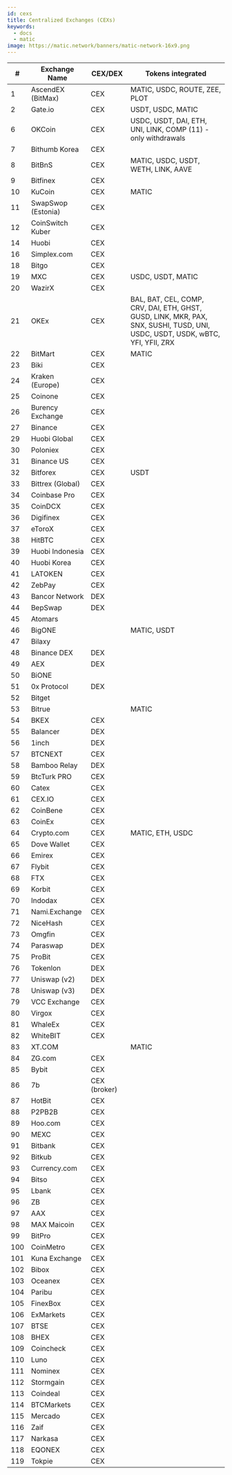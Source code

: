 ```yaml
---
id: cexs
title: Centralized Exchanges (CEXs)
keywords:
  - docs
  - matic
image: https://matic.network/banners/matic-network-16x9.png 
---
```


| # |Exchange Name       |CEX/DEX     |Tokens integrated                                                                                                            |
|---|--------------------|------------|-----------------------------------------------------------------------------------------------------------------------------|
|1  |AscendEX (BitMax)   |CEX         |MATIC, USDC, ROUTE, ZEE, PLOT                                                                                                |
|2  |Gate.io             |CEX         |USDT, USDC, MATIC                                                                                                            |                                                                                                                    |
|6  |OKCoin              |CEX         |USDC, USDT, DAI, ETH, UNI, LINK, COMP (11) - only withdrawals                                                                |
|7  |Bithumb Korea       |CEX         |                                                                                                        |
|8  |BitBnS              |CEX         |MATIC, USDC, USDT, WETH, LINK, AAVE                                                                                          |
|9  |Bitfinex            |CEX         |                                                                                                                             |
|10 |KuCoin              |CEX         |MATIC                                                                                                                       |
|11 |SwapSwop (Estonia)  |CEX         |                                                                                                                             |
|12 |CoinSwitch Kuber    |CEX         |                                                                                                                             |                                                                                                                   |
|14 |Huobi               |CEX         |                                                                                                                             |                                                                                                               |
|16 |Simplex.com         |CEX         |                                                                                                                             |                                                                                                |
|18 |Bitgo               |CEX         |                                                                                                                             |
|19 |MXC                 |CEX         |USDC, USDT, MATIC                                                                                                       |
|20 |WazirX              |CEX         |                                                                                                                             |
|21 |OKEx                |CEX         |BAL, BAT, CEL, COMP, CRV, DAI, ETH, GHST, GUSD, LINK, MKR, PAX, SNX, SUSHI, TUSD, UNI, USDC, USDT, USDK, wBTC, YFI, YFII, ZRX|
|22 |BitMart             |CEX         |MATIC                                                                                                                        |
|23 |Biki                |CEX         |                                                                                                                             |
|24 |Kraken (Europe)     |CEX         |                                                                                                                             |
|25 |Coinone             |CEX         |                                                                                                                             |
|26 |Burency Exchange    |CEX         |                                                                                                                             |
|27 |Binance             |CEX         |                                                                                                                             |                                                                                                                   |
|29 |Huobi Global        |CEX         |                                                                                                                             |
|30 |Poloniex            |CEX         |                                                                                                                             |
|31 |Binance US          |CEX         |                                                                                                                             |
|32 |Bitforex            |CEX         |USDT                                                                                                                         |
|33 |Bittrex (Global)    |CEX         |                                                                                                                    |
|34 |Coinbase Pro        |CEX         |                                                                                                                             |
|35 |CoinDCX             |CEX         |                                                                                                                             |
|36 |Digifinex           |CEX         |                                                                                                                             |
|37 |eToroX              |CEX         |                                                                                                                             |
|38 |HitBTC              |CEX         |                                     |
|39 |Huobi Indonesia     |CEX         |                                                                                                                             |
|40 |Huobi Korea         |CEX         |                                                                                                                             |
|41 |LATOKEN             |CEX         |                                                                                                                             |
|42 |ZebPay              |CEX         |                                                                                                                             |
|43 |Bancor Network      |DEX         |                                                                                                                             |
|44 |BepSwap             |DEX         |                                                                                                                             |
|45 |Atomars             |            |                                                                                                                             |
|46 |BigONE              |            |MATIC, USDT                                                                                                                  |
|47 |Bilaxy              |            |                                                                                                                             |
|48 |Binance DEX         |DEX         |                                                                                                                             |
|49 |AEX                 |DEX         |                                                                                                                             |
|50 |BiONE               |            |                                                                                                                             |
|51 |0x Protocol         |DEX         |                                                                                                                             |
|52 |Bitget              |            |                                                                                                                             |
|53 |Bitrue              |            |MATIC                                                                                                                        |
|54 |BKEX                |CEX         |                                                                                                                             |
|55 |Balancer            |DEX         |                                                                                                                             |
|56 |1inch               |DEX         |                                                                                                                             |
|57 |BTCNEXT             |CEX         |                                                                                                                             |
|58 |Bamboo Relay        |DEX         |                                                                                                                             |
|59 |BtcTurk PRO         |CEX         |                                                                                                                             |
|60 |Catex               |CEX         |                                                                                                                             |
|61 |CEX.IO              |CEX         |                                                                                                                             |
|62 |CoinBene            |CEX         |                                                                                                                             |
|63 |CoinEx              |CEX         |                                                                                                                             |
|64 |Crypto.com          |CEX         |MATIC, ETH, USDC                                                                                                             |
|65 |Dove Wallet         |CEX         |                                                                                                                             |
|66 |Emirex              |CEX         |                                                                                                                             |
|67 |Flybit              |CEX         |                                                                                                                             |
|68 |FTX                 |CEX         |                                                                                                                             |
|69 |Korbit              |CEX         |                                                                                                                             |
|70 |Indodax             |CEX         |                                                                                                                             |
|71 |Nami.Exchange       |CEX         |                                                                                                                             |
|72 |NiceHash            |CEX         |                                                                                                                             |
|73 |Omgfin              |CEX         |                                                                                                                             |
|74 |Paraswap            |DEX         |                                                                                                                             |
|75 |ProBit              |CEX         |                                                                                                                             |
|76 |Tokenlon            |DEX         |                                                                                                                             |
|77 |Uniswap (v2)        |DEX         |                                                                                                                             |
|78 |Uniswap (v3)        |DEX         |                                                                                                                             |
|79 |VCC Exchange        |CEX         |                                                                                                                             |
|80 |Virgox              |CEX         |                                                                                                                             |
|81 |WhaleEx             |CEX         |                                                                                                                             |
|82 |WhiteBIT            |CEX         |                                                                                                                             |
|83 |XT.COM              |            |MATIC                                                                                                                        |
|84 |ZG.com              |CEX         |                                                                                                                             |
|85 |Bybit               |CEX         |                                                                                                                         |
|86 |7b                  |CEX (broker)|                                                                                                                             |
|87 |HotBit              |CEX         |                                                                                                                             |
|88 |P2PB2B              |CEX         |                                                                                                       |
|89 |Hoo.com             |CEX         |                                                                                                                             |
|90 |MEXC                |CEX         |                                                                                                                             |
|91 |Bitbank             |CEX         |                                                                                                      |
|92 |Bitkub              |CEX         |                                                                                                                             |
|93 |Currency.com        |CEX         |                                                                                                                             |
|94 |Bitso               |CEX         |                                                                                                                             |
|95 |Lbank               |CEX         |                                                                                                                             |
|96 |ZB                  |CEX         |                                                                                                                             |
|97 |AAX                 |CEX         |                                                                                                                             |
|98 |MAX Maicoin         |CEX         |                                                                                                                             |
|99 |BitPro              |CEX         |                                                                                                                             |
|100|CoinMetro           |CEX         |                                                                                                                             |
|101|Kuna Exchange       |CEX         |                                                                                                         |
|102|Bibox               |CEX         |                                                                                                                             |
|103|Oceanex             |CEX         |                                                                                                                             |
|104|Paribu              |CEX         |                                                                                                                             |
|105|FinexBox            |CEX         |                                                                                                                             |
|106|ExMarkets           |CEX         |                                                                                                                             |
|107|BTSE                |CEX         |                                                                                                                             |
|108|BHEX                |CEX         |                                                                                                                             |
|109|Coincheck           |CEX         |                                                                                                             |
|110|Luno                |CEX         |                                                                                                                             |
|111|Nominex             |CEX         |                                                                                                                             |
|112|Stormgain           |CEX         |                                                                                                                             |
|113|Coindeal            |CEX         |                                                                                                                             |
|114|BTCMarkets          |CEX         |                                                                                                                             |
|115|Mercado             |CEX         |                                                                                                                             |
|116|Zaif                |CEX         |                                                                                                                             |
|117|Narkasa             |CEX         |                                                                                                                             |
|118|EQONEX              |CEX         |                                                                                                                             |
|119|Tokpie              |CEX         |                                                                                                                             |
